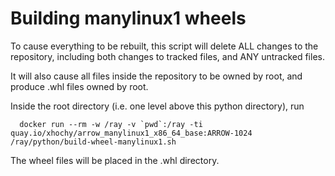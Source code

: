 # Building manylinux1 wheels

To cause everything to be rebuilt, this script will delete ALL changes to the
repository, including both changes to tracked files, and ANY untracked files. 

It will also cause all files inside the repository to be owned by root, and
produce .whl files owned by root.

Inside the root directory (i.e. one level above this python directory), run
```
  docker run --rm -w /ray -v `pwd`:/ray -ti quay.io/xhochy/arrow_manylinux1_x86_64_base:ARROW-1024 /ray/python/build-wheel-manylinux1.sh
```

The wheel files will be placed in the .whl directory.
